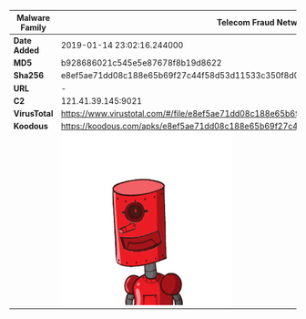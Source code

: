 | Malware Family | Telecom Fraud Network for South Koreans                      |
| -------------- | ------------------------------------------------------------ |
| **Date Added** | 2019-01-14 23:02:16.244000                                                   |
| **MD5**        | b928686021c545e5e87678f8b19d8622                             |
| **Sha256**     | e8ef5ae71dd08c188e65b69f27c44f58d53d11533c350f8d089a7d09ca466c85 |
| **URL**        | -                                                            |
| **C2**         | 121.41.39.145:9021 |
| **VirusTotal** | https://www.virustotal.com/#/file/e8ef5ae71dd08c188e65b69f27c44f58d53d11533c350f8d089a7d09ca466c85/detection |
| **Koodous**    | https://koodous.com/apks/e8ef5ae71dd08c188e65b69f27c44f58d53d11533c350f8d089a7d09ca466c85 |
|                | ![](../assets/e8ef5ae71dd08c188e65b69f27c44f58d53d11533c350f8d089a7d09ca466c85.png) |
